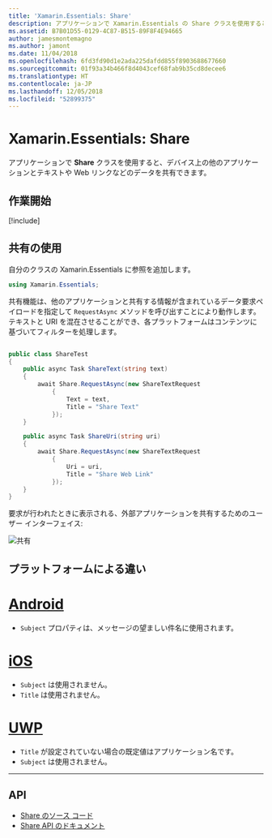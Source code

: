 ```yaml
---
title: 'Xamarin.Essentials: Share'
description: アプリケーションで Xamarin.Essentials の Share クラスを使用すると、デバイス上の他のアプリケーションとテキストや Web リンクなどのデータを共有できます。
ms.assetid: B7B01D55-0129-4C87-B515-89F8F4E94665
author: jamesmontemagno
ms.author: jamont
ms.date: 11/04/2018
ms.openlocfilehash: 6fd3fd90d1e2ada225dafdd855f8903688677660
ms.sourcegitcommit: 01f93a34b466f8d4043cef68fab9b35cd8decee6
ms.translationtype: HT
ms.contentlocale: ja-JP
ms.lasthandoff: 12/05/2018
ms.locfileid: "52899375"
---
```

# <a name="xamarinessentials-share"></a>Xamarin.Essentials: Share

アプリケーションで **Share** クラスを使用すると、デバイス上の他のアプリケーションとテキストや Web リンクなどのデータを共有できます。

## <a name="get-started"></a>作業開始

[!include[](~/essentials/includes/get-started.md)]

## <a name="using-share"></a>共有の使用

自分のクラスの Xamarin.Essentials に参照を追加します。

```csharp
using Xamarin.Essentials;
```

共有機能は、他のアプリケーションと共有する情報が含まれているデータ要求ペイロードを指定して `RequestAsync` メソッドを呼び出すことにより動作します。 テキストと URI を混在させることができ、各プラットフォームはコンテンツに基づいてフィルターを処理します。

```csharp

public class ShareTest
{
    public async Task ShareText(string text)
    {
        await Share.RequestAsync(new ShareTextRequest
            {
                Text = text,
                Title = "Share Text"
            });
    }

    public async Task ShareUri(string uri)
    {
        await Share.RequestAsync(new ShareTextRequest
            {
                Uri = uri,
                Title = "Share Web Link"
            });
    }
}
```

要求が行われたときに表示される、外部アプリケーションを共有するためのユーザー インターフェイス:

![共有](share-images/share.png)

## <a name="platform-differences"></a>プラットフォームによる違い

# <a name="androidtabandroid"></a>[Android](#tab/android)

* `Subject` プロパティは、メッセージの望ましい件名に使用されます。

# <a name="iostabios"></a>[iOS](#tab/ios)

* `Subject` は使用されません。
* `Title` は使用されません。

# <a name="uwptabuwp"></a>[UWP](#tab/uwp)

* `Title` が設定されていない場合の既定値はアプリケーション名です。
* `Subject` は使用されません。

-----

## <a name="api"></a>API

- [Share のソース コード](https://github.com/xamarin/Essentials/tree/master/Xamarin.Essentials/Share)
- [Share API のドキュメント](xref:Xamarin.Essentials.Share)
